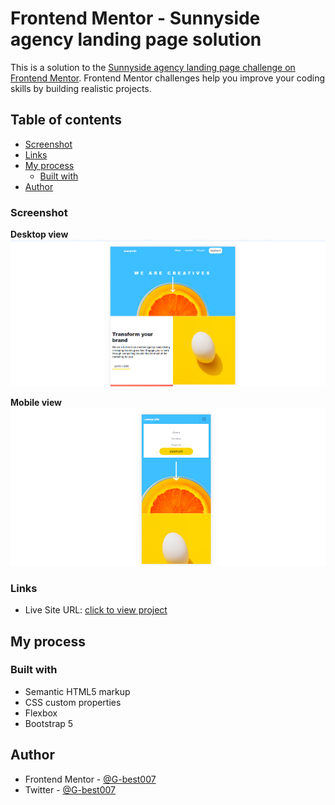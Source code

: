 # Frontend Mentor - Sunnyside agency landing page solution

This is a solution to the [Sunnyside agency landing page challenge on Frontend Mentor](https://www.frontendmentor.io/challenges/sunnyside-agency-landing-page-7yVs3B6ef). Frontend Mentor challenges help you improve your coding skills by building realistic projects.

## Table of contents

  - [Screenshot](#screenshot)
  - [Links](#links)
- [My process](#my-process)
  - [Built with](#built-with)
- [Author](#author)





### Screenshot
**Desktop view**
![](./desktop.png)

**Mobile view**
![](./mob.png)



### Links


- Live Site URL: [click to view project](https://g-best007.github.io/Sunnyside-agency-landing-page/)

## My process

### Built with

- Semantic HTML5 markup
- CSS custom properties
- Flexbox
- Bootstrap 5



## Author

- Frontend Mentor - [@G-best007](https://www.frontendmentor.io/profile/G-best007)
- Twitter - [@G-best007](https://www.twitter.com/g_best007)



